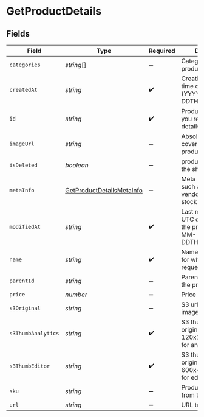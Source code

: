 # GetProductDetails


## Fields

| Field                                                                         | Type                                                                          | Required                                                                      | Description                                                                   | Example                                                                       |
| ----------------------------------------------------------------------------- | ----------------------------------------------------------------------------- | ----------------------------------------------------------------------------- | ----------------------------------------------------------------------------- | ----------------------------------------------------------------------------- |
| `categories`                                                                  | *string*[]                                                                    | :heavy_minus_sign:                                                            | Category ID-s of the product                                                  |                                                                               |
| `createdAt`                                                                   | *string*                                                                      | :heavy_check_mark:                                                            | Creation UTC date-time of the product (YYYY-MM-DDTHH:mm:ss.SSSZ)              | 2017-05-12T12:30:00Z                                                          |
| `id`                                                                          | *string*                                                                      | :heavy_check_mark:                                                            | Product ID for which you requested the details                                | P11                                                                           |
| `imageUrl`                                                                    | *string*                                                                      | :heavy_minus_sign:                                                            | Absolute URL to the cover image of the product                                | http://mydomain.com/product-absoulte-url/img.jpeg                             |
| `isDeleted`                                                                   | *boolean*                                                                     | :heavy_minus_sign:                                                            | product deleted from the shop's database                                      | true                                                                          |
| `metaInfo`                                                                    | [GetProductDetailsMetaInfo](../../models/shared/getproductdetailsmetainfo.md) | :heavy_minus_sign:                                                            | Meta data of product such as description, vendor, producer, stock level, etc. |                                                                               |
| `modifiedAt`                                                                  | *string*                                                                      | :heavy_check_mark:                                                            | Last modification UTC date-time of the product (YYYY-MM-DDTHH:mm:ss.SSSZ)     | 2017-05-12T12:30:00Z                                                          |
| `name`                                                                        | *string*                                                                      | :heavy_check_mark:                                                            | Name of the product for which you requested the details                       | Iphone 11                                                                     |
| `parentId`                                                                    | *string*                                                                      | :heavy_minus_sign:                                                            | Parent product id of the product                                              |                                                                               |
| `price`                                                                       | *number*                                                                      | :heavy_minus_sign:                                                            | Price of the product                                                          |                                                                               |
| `s3Original`                                                                  | *string*                                                                      | :heavy_minus_sign:                                                            | S3 url of original image                                                      |                                                                               |
| `s3ThumbAnalytics`                                                            | *string*                                                                      | :heavy_check_mark:                                                            | S3 thumbnail url of original image in 120x120 dimension for analytics section |                                                                               |
| `s3ThumbEditor`                                                               | *string*                                                                      | :heavy_check_mark:                                                            | S3 thumbnail url of original image in 600x400 dimension for editor section    |                                                                               |
| `sku`                                                                         | *string*                                                                      | :heavy_minus_sign:                                                            | Product identifier from the shop                                              |                                                                               |
| `url`                                                                         | *string*                                                                      | :heavy_minus_sign:                                                            | URL to the product                                                            | http://mydomain.com/product/electronics/product1                              |